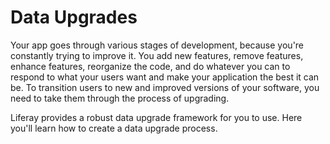 # Data Upgrades [](id=data-upgrades-and-verifiers)

Your app goes through various stages of development, because you're constantly
trying to improve it. You add new features, remove features, enhance features,
reorganize the code, and do whatever you can to respond to what your users want
and make your application the best it can be. To transition users to new and
improved versions of your software, you need to take them through the process of
upgrading. 

Liferay provides a robust data upgrade framework for you to use. Here you'll
learn how to create a data upgrade process.
